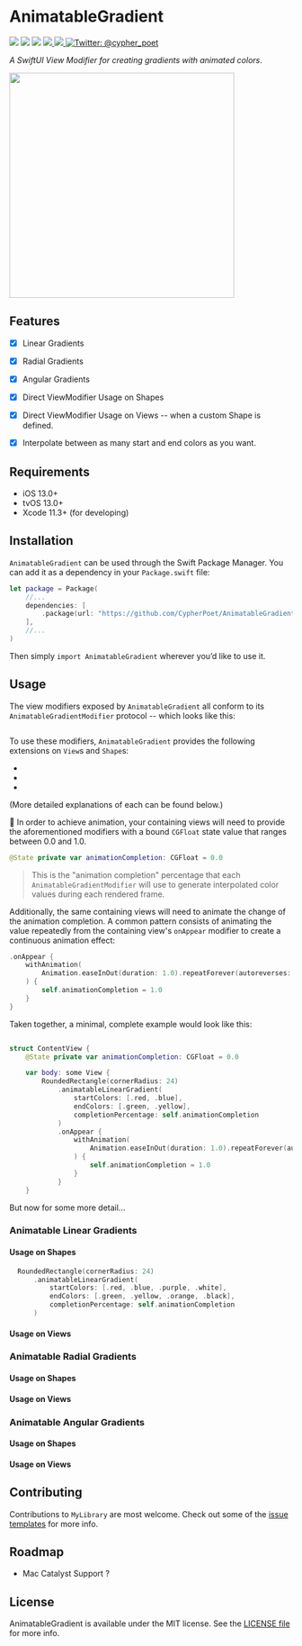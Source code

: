# AnimatableGradient


<p>
    <img src="https://img.shields.io/badge/Swift-5.1-F06C33.svg" />
    <img src="https://img.shields.io/badge/iOS-13.0+-865EFC.svg" />
    <img src="https://img.shields.io/badge/License-MIT-blue.svg" />
    <a href="https://github.com/apple/swift-package-manager">
      <img src="https://img.shields.io/badge/spm-compatible-brightgreen.svg?style=flat" />
    </a>
    <a href="https://github.com/CypherPoet/AnimatableGradient/actions">
      <img src="https://github.com/CypherPoet/AnimatableGradient/workflows/ci/badge.svg" />
    </a>
    <a href="https://twitter.com/cypher_poet">
        <img src="https://img.shields.io/badge/Contact-@cypher_poet-lightgrey.svg?style=flat" alt="Twitter: @cypher_poet" />
    </a>
</p>


_A SwiftUI View Modifier for creating gradients with animated colors_.


<div>
  <img src="./Assets/Screenshots/linear-gradient-recording-1.gif" width="400px">
</div>



## Features

- [x] Linear Gradients
- [x] Radial Gradients
- [x] Angular Gradients
- [x] Direct ViewModifier Usage on Shapes
- [x] Direct ViewModifier Usage on Views -- when a custom Shape is defined.
- [x] Interpolate between as many start and end colors as you want.



## Requirements

- iOS 13.0+
- tvOS 13.0+
- Xcode 11.3+ (for developing)



## Installation

`AnimatableGradient` can be used through the Swift Package Manager. You can add it as a dependency in your `Package.swift` file:

```swift
let package = Package(
    //...
    dependencies: [
        .package(url: "https://github.com/CypherPoet/AnimatableGradient", .branch("master")),
    ],
    //...
)
```

Then simply `import AnimatableGradient` wherever you’d like to use it.


## Usage

The view modifiers exposed by `AnimatableGradient` all conform to its `AnimatableGradientModifier` protocol -- which looks like this:

```swift

```

To use these modifiers, `AnimatableGradient` provides the following extensions on `View`s and `Shape`s:

-
-
-

(More detailed explanations of each can be found below.)

🔑 In order to achieve animation, your containing views will need to provide the aforementioned modifiers with a bound `CGFloat` state value that ranges between 0.0 and 1.0.

```swift
@State private var animationCompletion: CGFloat = 0.0
```

> This is the "animation completion" percentage that each `AnimatableGradientModifier` will use to generate interpolated color values during each rendered frame.

Additionally, the same containing views will need to animate the change of the animation completion. A common pattern consists of animating the value repeatedly from the containing view's `onAppear` modifier to create a continuous animation effect:

```swift
.onAppear {
    withAnimation(
        Animation.easeInOut(duration: 1.0).repeatForever(autoreverses: true)
    ) {
        self.animationCompletion = 1.0
    }
}
```

Taken together, a minimal, complete example would look like this:

```swift

struct ContentView {
    @State private var animationCompletion: CGFloat = 0.0

    var body: some View {
        RoundedRectangle(cornerRadius: 24)
            .animatableLinearGradient(
                startColors: [.red, .blue],
                endColors: [.green, .yellow],
                completionPercentage: self.animationCompletion
            )
            .onAppear {
                withAnimation(
                    Animation.easeInOut(duration: 1.0).repeatForever(autoreverses: true)
                ) {
                    self.animationCompletion = 1.0
                }
            }
    }

```

But now for some more detail...


### Animatable Linear Gradients

#### Usage on Shapes

```swift
  RoundedRectangle(cornerRadius: 24)
      .animatableLinearGradient(
          startColors: [.red, .blue, .purple, .white],
          endColors: [.green, .yellow, .orange, .black],
          completionPercentage: self.animationCompletion
      )
```

#### Usage on Views



### Animatable Radial Gradients

#### Usage on Shapes
#### Usage on Views


### Animatable Angular Gradients

#### Usage on Shapes
#### Usage on Views



## Contributing

Contributions to `MyLibrary` are most welcome. Check out some of the [issue templates](./.github/ISSUE_TEMPLATE/) for more info.



## Roadmap

- Mac Catalyst Support ?



## License

AnimatableGradient is available under the MIT license. See the [LICENSE file](./LICENSE) for more info.
